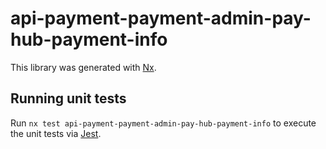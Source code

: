 # api-payment-payment-admin-pay-hub-payment-info

This library was generated with [Nx](https://nx.dev).

## Running unit tests

Run `nx test api-payment-payment-admin-pay-hub-payment-info` to execute the unit tests via [Jest](https://jestjs.io).
